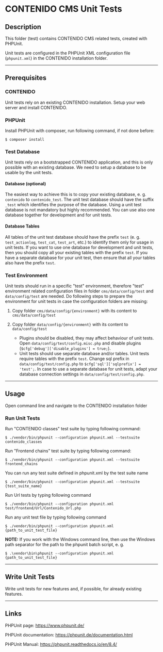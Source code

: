 # CONTENIDO CMS Unit Tests

## Description

This folder (test) contains CONTENIDO CMS related tests, created with PHPUnit.

Unit tests are configured in the PHPUnit XML configuration file (`phpunit.xml`) in the CONTENIDO installation folder.

----

## Prerequisites

### CONTENIDO

Unit tests rely on an existing CONTENIDO installation. Setup your web server and install CONTENIDO.

### PHPUnit

Install PHPUnit with composer, run following command, if not done before:
```
$ composer install
```

### Test Database

Unit tests rely on a bootstrapped CONTENIDO application, and this is only possible with an existing database. We need to setup a database to be usable by the unit tests. 

#### Database (optional)

The easiest way to achieve this is to copy your existing database, e. g. `contenido` to `contenido_test`. The unit test database should have the suffix `_test` which identifies the purpose of the database. Using a unit test database is not mandatory but highly recommended. You can use also one database together for development and for unit tests.

#### Database Tables

All tables of the unit test database should have the prefix `test` (e. g. `test_actionlog`, `test_cat`, `test_art`, etc.) to identify them only for usage in unit tests. If you want to use one database for development and unit tests, then you should copy all your existing tables with the prefix `test`. If you have a separate database for your unit test, then ensure that all your tables also have the prefix `test`.


### Test Environment

Unit tests should run in a specific "test" environment, therefore "test" environment related configuration files in folder `cms/data/config/test` and `data/config/test` are needed. Do following steps to prepare the environment for unit tests in case the configuration folders are missing:

1. Copy folder `cms/data/config/{environment}` with its content to `cms/data/config/test`

2. Copy folder `data/config/{environment}` with its content to `data/config/test`
    - Plugins should be disabled, they may affect behaviour of unit tests. Open `data/config/test/config.misc.php` and disable plugins (`$cfg['debug']['disable_plugins'] = true;`).
    - Unit tests should use separate database and/or tables. Unit tests require tables with the prefix `test`. Change sql prefix in `data/config/test/config.php` to `$cfg['sql']['sqlprefix'] = 'test';`. In case to use a separate database for unit tests, adapt your database connection settings in `data/config/test/config.php`.

----

## Usage

Open command line and navigate to the CONTENIDO installation folder

### Run Unit Tests

Run "CONTENIDO classes" test suite by typing following command:
```
$ ./vendor/bin/phpunit --configuration phpunit.xml --testsuite contenido_classes
```

Run "Frontend chains" test suite by typing following command:
```
$ ./vendor/bin/phpunit --configuration phpunit.xml --testsuite frontend_chains
```

You can run any test suite defined in phpunit.xml by the test suite name
```
$ ./vendor/bin/phpunit --configuration phpunit.xml --testsuite {test_suite_name}
```

Run Url tests by typing following command
```
$ ./vendor/bin/phpunit --configuration phpunit.xml test/frontend/Url/Contenido_Url.php
```

Run any unit test file by typing following command
```
$ ./vendor/bin/phpunit --configuration phpunit.xml {path_to_unit_test_file}
```

**NOTE:**
If you work with the Windows command line, then use the Windows path separator for the path to the phpunit batch script, e. g.
```
$ .\vendor\bin\phpunit --configuration phpunit.xml {path_to_unit_test_file}
```

----

## Write Unit Tests

Write unit tests for new features and, if possible, for already existing features.

----

## Links

PHPUnit page:
https://www.phpunit.de/

PHPUnit documentation:
https://phpunit.de/documentation.html

PHPUnit Manual:
https://phpunit.readthedocs.io/en/8.4/
